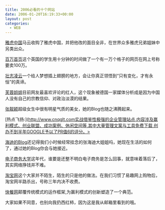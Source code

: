 ```yaml
---
title: 2006必看的十个网站
date: 2006-01-20T16:19:33+00:00
layout: post
categories:
  - WEB
---
```


[雅虎中国](http://www.yahoo.com.cn)马云收购了雅虎中国，并把他改的面目全非，在世界众多雅虎兄弟姐妹中另类出众。

[百万首页](http://www.milliondollarhomepage.com)这个英国的学生用十分钟的时间做了一个有一万个格子的网页在网上号称要卖100万。

[壮志凌云](http://www.china-qg.com)一个给人梦想插上翅膀的地方，会让你真正领悟到“只有变化，才有永恒”的真谛。

[芙蓉姐姐](http://furongjiejie.bokee.com/)目前网友最喜欢评论的红人，这个现象被德国一家媒体分析成是因为中国人没有自己的宗教信仰、对政治淡漠的结果。

[张靓颖](http://blog.sina.com.cn/m/zhangliangying)超级女生中很有明星气质的美女，她的Blog也随之沸腾起来。

[热点飞扬:](http://www.cnqglt.com实战借鉴性极强的企业管理站点,内容涉及赢利模式、创业联盟、成功案例、休闲空间等,其中大量管理文案与工具免费下载,创办不到半年GOOGLE予以了PR值6的评分。>

[海迪的Blog](http://blog.sina.com.cn/m/haidi)还记得我们小时候经常挂念的张海迪大姐姐吗，她现在生活的如何了，通过她的Blog你会与她接近。

[电子商务大学](http://www.35dx.com)这年代，谁要是还整不明白电子商务是怎么回事，就意味着落后了，其实网络挣钱并不难。

[淘宝网](http://www.taobao.com)这个大家并不陌生，陌生的只是他的做法。在我们习惯了易趣网上购物后，淘宝网半路杀出，号称三年内决不收费。

[快餐网](http://www.kckc.cn)颠覆传统模式的运作框架,为赢利模式的创新塑造了一个典范。

大家如果不同意，也别向我扔西红柿，因为这是我从邮箱里看到的哦。